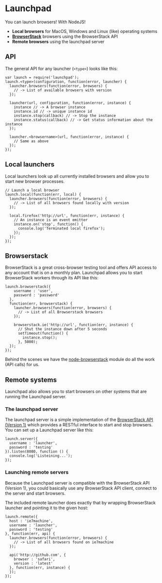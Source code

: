 # Launchpad

You can launch browsers! With NodeJS!

* __Local browsers__ for MacOS, Windows and Linux (like) operating systems
* __[BrowserStack](http://browserstack.com)__ browsers using the BrowserStack API
* __Remote browsers__ using the launchpad server

## API

The general API for any launcher (`<type>`) looks like this:

    var launch = require('launchpad');
    launch.<type>(configuration, function(error, launcher) {
      launcher.browsers(function(error, browsers) {
        // -> List of available browsers with version
      });

      launcher(url, configuration, function(error, instance) {
        instance // -> A browser instance
        instance.id // -> unique instance id
        instance.stop(callback) // -> Stop the instance
        instance.status(callback) // -> Get status information about the instance
      });

      launcher.<browsername>(url, function(error, instance) {
        // Same as above
      });
    });

## Local launchers

Local launchers look up all currently installed browsers and allow you to start new browser processes.

    // Launch a local browser
    launch.local(function(err, local) {
      launcher.browsers(function(error, browsers) {
        // -> List of all browsers found locally with version
      });
      
      local.firefox('http://url', function(err, instance) {
        // An instance is an event emitter
        instance.on('stop', function() {
          console.log('Terminated local firefox');
        });
      });
    });

## Browserstack

BrowserStack is a great cross-browser testing tool and offers API access to any account that is on a monthly plan.
Launchpad allows you to start BrowserStack workers through its API like this:

    launch.browserstack({
        username : 'user',
        password : 'password'
      },
      function(err, browserstack) {
        launcher.browsers(function(error, browsers) {
          // -> List of all Browserstack browsers
        });
        
        browserstack.ie('http://url', function(err, instance) {
          // Shut the instance down after 5 seconds
          setTimeout(function() {
            instance.stop();
          }, 5000);
      });
    });

Behind the scenes we have the [node-browserstack](https://github.com/scottgonzalez/node-browserstack)
module do all the work (API calls) for us.

## Remote systems

Launchpad also allows you to start browsers on other systems that are running the Launchpad server.

### The launchpad server

The launchpad server is a simple implementation of the [BrowserStack API (Version 1)](https://github.com/browserstack/api)
which provides a RESTful interface to start and stop browsers. You can set up a Launchpad server like this:

    launch.server({
      username : 'launcher',
      password : 'testing'
    }).listen(8080, function () {
      console.log('Listeining...');
    });

### Launching remote servers

Because the Launchpad server is compatible with the BrowserStack API (Version 1), you could basically use
any BrowserStack API client, connect to the server and start browsers.

The included remote launcher does exactly that by wrapping BrowserStack launcher and pointing it to
the given host:

    launch.remote({
      host : 'ie7machine',
      username : 'launcher',
      password : 'testing'
    }, function(err, api) {
      launcher.browsers(function(error, browsers) {
        // -> List of all browsers found on ie7machine
      });
      
      api('http://github.com', {
        browser : 'safari',
        version : 'latest'
      }, function(err, instance) {
      });
    });

